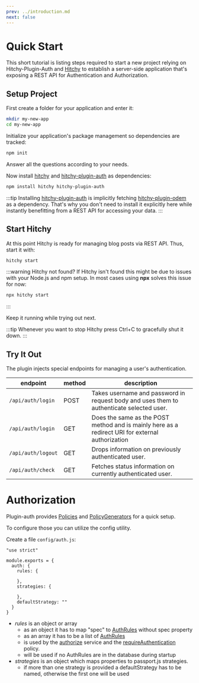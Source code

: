 ```yaml
---
prev: ../introduction.md
next: false
---
```


# Quick Start

This short tutorial is listing steps required to start a new project relying on Hitchy-Plugin-Auth and [Hitchy](https://hitchyjs.github.io/core/) to establish a server-side application that's exposing a REST API for Authentication and Authorization.

## Setup Project

First create a folder for your application and enter it:

```bash
mkdir my-new-app
cd my-new-app
```

Initialize your application's package management so dependencies are tracked:

```bash
npm init
```

Answer all the questions according to your needs.

Now install [hitchy](https://www.npmjs.com/package/hitchy) and [hitchy-plugin-auth](https://www.npmjs.com/package/hitchy-plugin-auth) as dependencies:

```bash
npm install hitchy hitchy-plugin-auth
```

:::tip
Installing [hitchy-plugin-auth](https://www.npmjs.com/package/hitchy-plugin-auth) is implicitly fetching [hitchy-plugin-odem](https://www.npmjs.com/package/hitchy-plugin-odem) as a dependency. That's why you don't need to install it explicitly here while instantly benefitting from a REST API for accessing your data. 
:::

## Start Hitchy

At this point Hitchy is ready for managing blog posts via REST API. Thus, start it with:

```bash
hitchy start
```

:::warning Hitchy not found?
If Hitchy isn't found this might be due to issues with your Node.js and npm setup. In most cases using **npx** solves this issue for now:

```bash
npx hitchy start
```
:::

Keep it running while trying out next.

:::tip
Whenever you want to stop Hitchy press Ctrl+C to gracefully shut it down.
:::


## Try It Out

The plugin injects special endpoints for managing a user's authentication.

| endpoint           | method | description                                                                                      |
|--------------------|--------|--------------------------------------------------------------------------------------------------|
| `/api/auth/login`  | POST   | Takes username and password in request body and uses them to authenticate selected user.         |
| `/api/auth/login`  | GET    | Does the same as the POST method and is mainly here as a redirect URI for external authorization |
| `/api/auth/logout` | GET    | Drops information on previously authenticated user.                                              |
| `/api/auth/check`  | GET    | Fetches status information on currently authenticated user.                                      |


# Authorization
Plugin-auth provides [Policies](../api/policy) and [PolicyGenerators](../api/service/policy-generator.md) for a quick setup.

To configure those you can utilize the config utility.

Create a file ``config/auth.js``:

```
"use strict"

module.exports = {
  auth: {
    rules: {
        
    },
    strategies: {
    
    },
    defaultStrategy: ""
  }
}
```

+ *rules* is an object or array
    + as an object it has to map "spec" to [AuthRules](../api/models/auth-rule.md) without spec property
    + as an array it has to be a list of [AuthRules](../api/models/auth-rule.md)
    + is used by the [authorize](../api/service/auth-library.md) service and the [requireAuthentication](../api/policy/auth.md) policy.
    + will be used if no AuthRules are in the database during startup
+ *strategies* is an object which maps properties to passport.js strategies.
    + if more than one strategy is provided a defaultStrategy has to be named, otherwise the first one will be used
